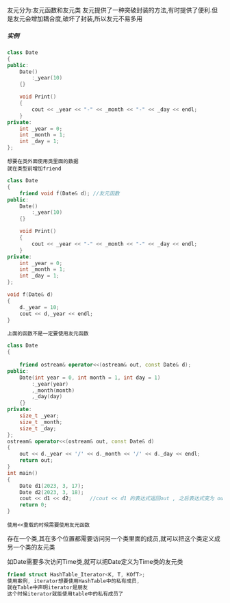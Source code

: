 友元分为:友元函数和友元类
友元提供了一种突破封装的方法,有时提供了便利.但是友元会增加耦合度,破坏了封装,所以友元不易多用
##### 实例
```c++
class Date
{
public:
    Date()
        :_year(10)
    {}

    void Print()
    {
        cout << _year << "-" << _month << "-" << _day << endl;
    }
private:
    int _year = 0;
    int _month = 1;
    int _day = 1;
};
```
    想要在类外面使用类里面的数据
    就在类型前增加friend
```c++
class Date
{
    friend void f(Date& d); //友元函数
public:
    Date()
        :_year(10)
    {}

    void Print()
    {
        cout << _year << "-" << _month << "-" << _day << endl;
    }
private:
    int _year = 0;
    int _month = 1;
    int _day = 1;
};

void f(Date& d)
{
    d._year = 10;
    cout << d,_year << endl;
}
```
    上面的函数不是一定要使用友元函数
```c++
class Date
{
    
    friend ostream& operator<<(ostream& out, const Date& d);
public:
    Date(int year = 0, int month = 1, int day = 1)
        :_year(year)
        ,_month(month)
        ,_day(day)
    {}
private:
    size_t _year;
    size_t _month;
    size_t _day;
};
ostream& operator<<(ostream& out, const Date& d)
{
    out << d._year << '/' << d._month << '/' << d._day << endl;
    return out;
}
int main()
{
    Date d1(2023, 3, 17);
    Date d2(2023, 3, 18);
    cout << d1 << d2;      //cout << d1 的表达式返回out , 之后表达式变为 out << d2
    return 0;
}
```
    使用<<重载的时候需要使用友元函数

存在一个类,其在多个位置都需要访问另一个类里面的成员,就可以把这个类定义成另一个类的友元类

如Date需要多次访问Time类,就可以把Date定义为Time类的友元类
```c++
friend struct HashTable_Iterator<K, T, KOfT>;
使用案例, iterator想要使用HashTable中的私有成员,
就在Table中声明iterator是朋友
这个时候iterator就能使用table中的私有成员了

```